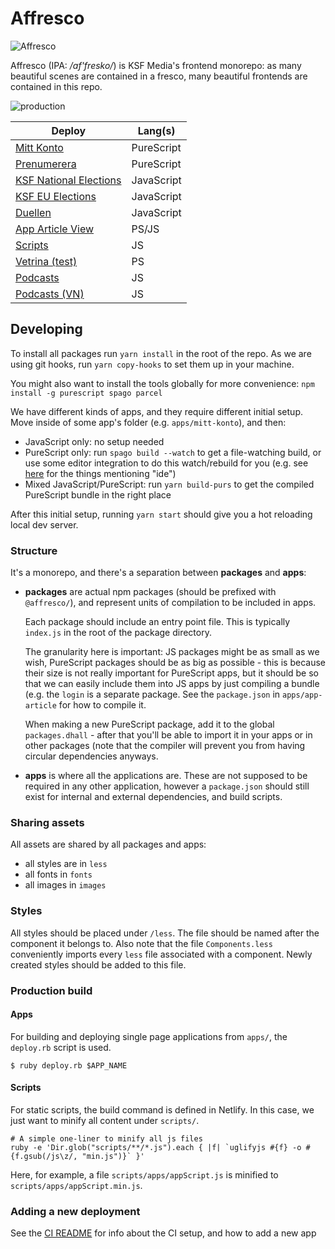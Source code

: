 # Affresco

![Affresco](http://www.hotelfororomano.com/wp-content/gallery/gallery-arte-braocca-roma/vita-di-mose-affresco-cappella-sistina-michelangelo.jpg)

Affresco (IPA: */af'fresko/*) is KSF Media's frontend monorepo: as many beautiful scenes are contained in a fresco, many beautiful frontends are contained in this repo.

![production](https://github.com/KSF-Media/affresco/workflows/production/badge.svg)

| Deploy | Lang(s) |
| --- | --- |
| [Mitt Konto](https://konto.ksfmedia.fi/) | PureScript |
| [Prenumerera](https://prenumerera.netlify.com/) | PureScript |
| [KSF National Elections](https://elections.frontends.ksfmedia.fi/) | JavaScript |
| [KSF EU Elections](https://ksf-elections-eu.netlify.com/) | JavaScript |
| [Duellen](https://duellen.netlify.com/) | JavaScript |
| [App Article View](https://app-article.ksfmedia.fi/) | PS/JS |
| [Scripts](https://scripts.ksfmedia.fi) | JS |
| [Vetrina (test)](https://vetrina.frontends.ksfmedia.fi) | PS |
| [Podcasts](https://podcasts.frontends.ksfmedia.fi) | JS |
| [Podcasts (VN)](https://podcasts-vn.frontends.ksfmedia.fi) | JS |

## Developing

To install all packages run `yarn install` in the root of the repo. As we are using git hooks, run `yarn copy-hooks` to set them up in your machine.

You might also want to install the tools globally for more convenience: `npm install -g purescript spago parcel`

We have different kinds of apps, and they require different initial setup. Move inside of some app's folder (e.g. `apps/mitt-konto`), and then:
- JavaScript only: no setup needed
- PureScript only: run `spago build --watch` to get a file-watching build, or use some editor integration to do this watch/rebuild for you (e.g. see [here](https://github.com/purescript/documentation/blob/master/ecosystem/Editor-and-tool-support.md) for the things mentioning "ide")
- Mixed JavaScript/PureScript: run `yarn build-purs` to get the compiled PureScript bundle in the right place

After this initial setup, running `yarn start` should give you a hot reloading local dev server.

### Structure

It's a monorepo, and there's a separation between **packages** and **apps**:
- **packages** are actual npm packages (should be prefixed with `@affresco/`), and represent units of compilation to be included in apps.
  
  Each package should include an entry point file. This is typically `index.js` in the root of the package directory.
  
  The granularity here is important: JS packages might be as small as we wish, PureScript packages should be as big as possible - this is because their size is not really important for PureScript apps, but it should be so that we can easily include them into JS apps by just compiling a bundle (e.g. the `login` is a separate package. See the `package.json` in `apps/app-article` for how to compile it.
  
  When making a new PureScript package, add it to the global `packages.dhall` - after that you'll be able to import it in your apps or in other packages (note that the compiler will prevent you from having circular dependencies anyways.
- **apps** is where all the applications are. These are not supposed to be required in any other application, however a `package.json` should still exist for internal and external dependencies, and build scripts.


### Sharing assets

All assets are shared by all packages and apps:
- all styles are in `less`
- all fonts in `fonts`
- all images in `images`

### Styles

All styles should be placed under `/less`. The file should be named after the component it belongs to. Also note that the file `Components.less` conveniently imports every `less` file associated with a component. Newly created styles should be added to this file.

### Production build

#### Apps

For building and deploying single page applications from `apps/`, the `deploy.rb` script is used.
```
$ ruby deploy.rb $APP_NAME
```

#### Scripts

For static scripts, the build command is defined in Netlify. In this case, we just want to minify all content under `scripts/`.
```
# A simple one-liner to minify all js files
ruby -e 'Dir.glob("scripts/**/*.js").each { |f| `uglifyjs #{f} -o #{f.gsub(/js\z/, "min.js")}` }'
```
Here, for example, a file `scripts/apps/appScript.js` is minified to `scripts/apps/appScript.min.js`.

### Adding a new deployment

See the [CI README](./ci/README.md) for info about the CI setup, and how to add a new app